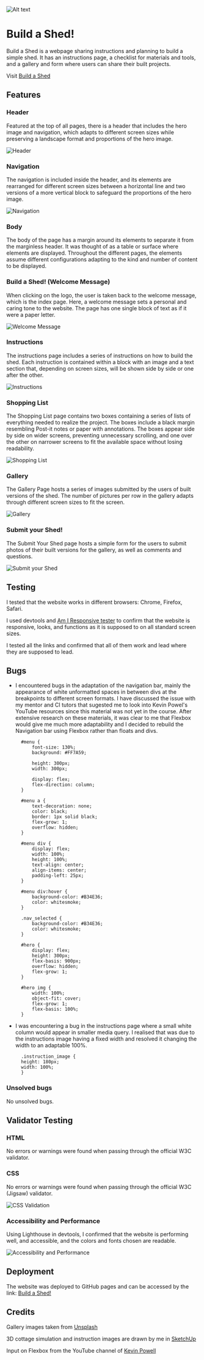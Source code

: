 ![Alt text](documentation/responsive.png)

# Build a Shed!

Build a Shed is a webpage sharing instructions and planning to build a simple shed. It has an instructions page, a checklist for materials and tools, and a gallery and form where users can share their built projects.

Visit [Build a Shed](https://dinismachado87.github.io/buildashed-main/)


## Features

### Header

Featured at the top of all pages, there is a header that includes the hero image and navigation, which adapts to different screen sizes while preserving a landscape format and proportions of the hero image.

![Header](documentation/header.png)

### Navigation

The navigation is included inside the header, and its elements are rearranged for different screen sizes between a horizontal line and two versions of a more vertical block to safeguard the proportions of the hero image.

![Navigation](documentation/nav.png)

### Body

The body of the page has a margin around its elements to separate it from the marginless header. It was thought of as a table or surface where elements are displayed. Throughout the different pages, the elements assume different configurations adapting to the kind and number of content to be displayed.

### Build a Shed! (Welcome Message)

When clicking on the logo, the user is taken back to the welcome message, which is the index page. Here, a welcome message sets a personal and caring tone to the website. The page has one single block of text as if it were a paper letter.

![Welcome Message](documentation/welcome.png)

### Instructions

The instructions page includes a series of instructions on how to build the shed. Each instruction is contained within a block with an image and a text section that, depending on screen sizes, will be shown side by side or one after the other.

![Instructions](documentation/instructions.png)

### Shopping List

The Shopping List page contains two boxes containing a series of lists of everything needed to realize the project. The boxes include a black margin resembling Post-it notes or paper with annotations. The boxes appear side by side on wider screens, preventing unnecessary scrolling, and one over the other on narrower screens to fit the available space without losing readability.

![Shopping List](documentation/list.png)

### Gallery

The Gallery Page hosts a series of images submitted by the users of built versions of the shed. The number of pictures per row in the gallery adapts through different screen sizes to fit the screen.

![Gallery](documentation/gallery.png)

### Submit your Shed!
The Submit Your Shed page hosts a simple form for the users to submit photos of their built versions for the gallery, as well as comments and questions.

![Submit your Shed](documentation/form.png)

## Testing

I tested that the website works in different browsers: Chrome, Firefox, Safari.

I used devtools and [Am I Responsive tester](https://ui.dev/amiresponsive) to confirm that the website is responsive, looks, and functions as it is supposed to on all standard screen sizes.

I tested all the links and confirmed that all of them work and lead where they are supposed to lead.

## Bugs

* I encountered bugs in the adaptation of the navigation bar, mainly the appearance of white unformatted spaces in between divs at the breakpoints to different screen formats. I have discussed the issue with my mentor and CI tutors that sugested me to look into Kevin Powel's YouTube resources since this material was not yet in the course. After extensive research on these materials, it was clear to me that Flexbox would give me much more adaptability and I decided to rebuild the Navigation bar using Flexbox rather than floats and divs.

        #menu {
            font-size: 130%;
            background: #FF7A59;
            
            height: 300px;
            width: 300px;
            
            display: flex;
            flex-direction: column;
        }

        #menu a {
            text-decoration: none;
            color: black;
            border: 1px solid black;
            flex-grow: 1;
            overflow: hidden;
        }

        #menu div {
            display: flex;
            width: 100%;
            height: 100%;
            text-align: center;
            align-items: center;
            padding-left: 25px;
        }

        #menu div:hover {
            background-color: #B34E36;
            color: whitesmoke;
        }

        .nav_selected {
            background-color: #B34E36;
            color: whitesmoke;
        }

        #hero {
            display: flex;
            height: 300px;
            flex-basis: 900px;
            overflow: hidden;
            flex-grow: 1;
        }

        #hero img {
            width: 100%;
            object-fit: cover;
            flex-grow: 1;
            flex-basis: 100%;
        }

* I was encountering a bug in the instructions page where a small white column would appear in smaller media query. I realised that was due to the instructions image having a fixed width and resolved it changing the width to an adaptable 100%.

        .instruction_image {
        height: 180px;
        width: 100%;
        }

### Unsolved bugs

No unsolved bugs.

## Validator Testing

### HTML

No errors or warnings were found when passing through the official W3C validator.

### CSS

No errors or warnings were found when passing through the official W3C (Jigsaw) validator.

![CSS Validation](documentation/css.png)

### Accessibility and Performance

Using Lighthouse in devtools, I confirmed that the website is performing well, and accessible, and the colors and fonts chosen are readable.

![Accessibility and Performance](documentation/acessibility_performance.png)

## Deployment

The website was deployed to GitHub pages and can be accessed by the link: [Build a Shed!](https://dinismachado87.github.io/buildashed-main/index.html)

## Credits

Gallery images taken from [Unsplash](https://unsplash.com/)

3D cottage simulation and instruction images are drawn by me in [SketchUp](https://www.sketchup.com/)

Input on Flexbox from the YouTube channel of [Kevin Powell](https://www.youtube.com/user/KepowOb)
